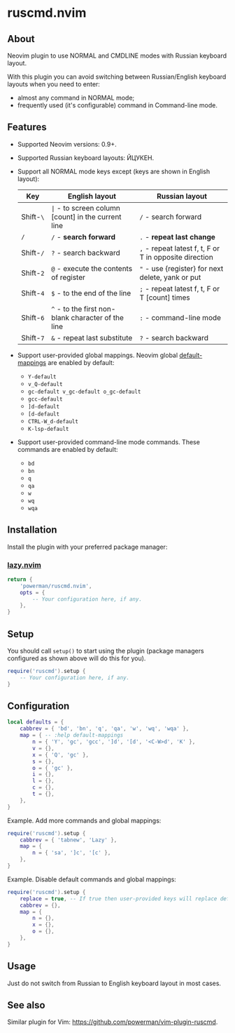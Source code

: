 # ruscmd.nvim

## About

Neovim plugin to use NORMAL and CMDLINE modes with Russian keyboard layout.

With this plugin you can avoid switching between Russian/English keyboard layouts
when you need to enter:

- almost any command in NORMAL mode;
- frequently used (it's configurable) command in Command-line mode.

## Features

- Supported Neovim versions: 0.9+.

- Supported Russian keyboard layouts: ЙЦУКЕН.

- Support all NORMAL mode keys except (keys are shown in English layout):

  | Key       | English layout                                       | Russian layout                                         |
  | --------- | ---------------------------------------------------- | ------------------------------------------------------ |
  | Shift-`\` | `\|` - to screen column \[count] in the current line | `/` - search forward                                   |
  | `/`       | `/` - **search forward**                             | `.` - **repeat last change**                           |
  | Shift-`/` | `?` - search backward                                | `,` - repeat latest f, t, F or T in opposite direction |
  | Shift-`2` | `@` - execute the contents of register               | `"` - use {register} for next delete, yank or put      |
  | Shift-`4` | `$` - to the end of the line                         | `;` - repeat latest f, t, F or T \[count] times        |
  | Shift-`6` | `^` - to the first non-blank character of the line   | `:` - command-line mode                                |
  | Shift-`7` | `&` - repeat last substitute                         | `?` - search backward                                  |

- Support user-provided global mappings.
  Neovim global [default-mappings](https://neovim.io/doc/user/vim_diff.html#default-mappings)
  are enabled by default:

  - `Y-default`
  - `v_Q-default`
  - `gc-default v_gc-default o_gc-default`
  - `gcc-default`
  - `]d-default`
  - `[d-default`
  - `CTRL-W_d-default`
  - `K-lsp-default`

- Support user-provided command-line mode commands.
  These commands are enabled by default:

  - `bd`
  - `bn`
  - `q`
  - `qa`
  - `w`
  - `wq`
  - `wqa`

## Installation

Install the plugin with your preferred package manager:

### [lazy.nvim](https://github.com/folke/lazy.nvim)

```lua
return {
    'powerman/ruscmd.nvim',
    opts = {
        -- Your configuration here, if any.
    },
}
```

## Setup

You should call `setup()` to start using the plugin (package managers configured as shown
above will do this for you).

```lua
require('ruscmd').setup {
    -- Your configuration here, if any.
}
```

## Configuration

```lua
local defaults = {
    cabbrev = { 'bd', 'bn', 'q', 'qa', 'w', 'wq', 'wqa' },
    map = { -- :help default-mappings
        n = { 'Y', 'gc', 'gcc', ']d', '[d', '<C-W>d', 'K' },
        v = {},
        x = { 'Q', 'gc' },
        s = {},
        o = { 'gc' },
        i = {},
        l = {},
        c = {},
        t = {},
    },
}
```

Example. Add more commands and global mappings:

```lua
require('ruscmd').setup {
    cabbrev = { 'tabnew', 'Lazy' },
    map = {
        n = { 'sa', ']c', '[c' },
    },
}
```

Example. Disable default commands and global mappings:

```lua
require('ruscmd').setup {
    replace = true, -- If true then user-provided keys will replace defaults for these keys.
    cabbrev = {},
    map = {
        n = {},
        x = {},
        o = {},
    },
}
```

## Usage

Just do not switch from Russian to English keyboard layout in most cases.

## See also

Similar plugin for Vim: <https://github.com/powerman/vim-plugin-ruscmd>.
